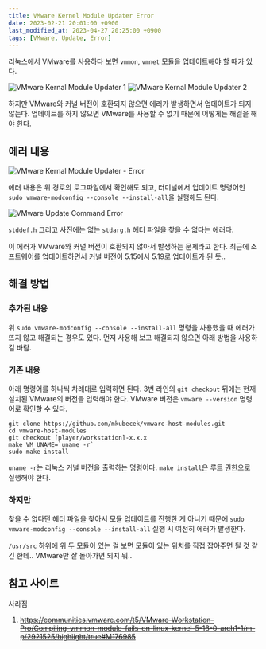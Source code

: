 ```yaml
---
title: VMware Kernel Module Updater Error
date: 2023-02-21 20:01:00 +0900
last_modified_at: 2023-04-27 20:25:00 +0900
tags: [VMware, Update, Error]
---
```


리눅스에서 VMware를 사용하다 보면 `vmmon`, `vmnet` 모듈을 업데이트해야 할 때가 있다.

<Imgbox>

![VMware Kernal Module Updater 1](https://cdn.jsdelivr.net/gh/kimzuni/cdn/blog/vmware-kernel-module-updater-error-1.png)
![VMware Kernal Module Updater 2](https://cdn.jsdelivr.net/gh/kimzuni/cdn/blog/vmware-kernel-module-updater-error-2.png)

</Imgbox>

하지만 VMware와 커널 버전이 호환되지 않으면 에러가 발생하면서 업데이트가 되지 않는다.
업데이트를 하지 않으면 VMware를 사용할 수 없기 때문에 어떻게든 해결을 해야 한다.

## 에러 내용

![VMware Kernal Module Updater - Error](https://cdn.jsdelivr.net/gh/kimzuni/cdn/blog/vmware-kernel-module-updater-error-3.png)

에러 내용은 위 경로의 로그파일에서 확인해도 되고, 터미널에서 업데이트 명령어인 `sudo vmware-modconfig --console --install-all`을 실행해도 된다.

![VMware Update Command Error](https://cdn.jsdelivr.net/gh/kimzuni/cdn/blog/vmware-kernel-module-updater-error-4.png)

`stddef.h` 그리고 사진에는 없는 `stdarg.h` 헤더 파일을 찾을 수 없다는 에러다.

이 에러가 VMware와 커널 버전이 호환되지 않아서 발생하는 문제라고 한다.
최근에 소프트웨어를 업데이트하면서 커널 버전이 5.15에서 5.19로 업데이트가 된 듯..

## 해결 방법

### 추가된 내용

위 `sudo vmware-modconfig --console --install-all` 명령을 사용했을 때 에러가 뜨지 않고 해결되는 경우도 있다.
먼저 사용해 보고 해결되지 않으면 아래 방법을 사용하길 바람.

### 기존 내용

아래 명령어를 하나씩 차례대로 입력하면 된다.
3번 라인의 `git checkout` 뒤에는 현재 설치된 VMware의 버전을 입력해야 한다.
VMware 버전은 `vmware --version` 명령어로 확인할 수 있다.

```shell
git clone https://github.com/mkubecek/vmware-host-modules.git
cd vmware-host-modules
git checkout [player/workstation]-x.x.x
make VM_UNAME=`uname -r`
sudo make install
```

`uname -r`는 리눅스 커널 버전을 출력하는 명령어다.
`make install`은 루트 권한으로 실행해야 한다.

### 하지만

찾을 수 없다던 헤더 파일을 찾아서 모듈 업데이트를 진행한 게 아니기 때문에 `sudo vmware-modconfig --console --install-all` 실행 시 여전히 에러가 발생한다.

`/usr/src` 하위에 위 두 모듈이 있는 걸 보면 모듈이 있는 위치를 직접 잡아주면 될 것 같긴 한데.. VMware만 잘 돌아가면 되지 뭐..

## 참고 사이트

사라짐

1. ~~<https://communities.vmware.com/t5/VMware-Workstation-Pro/Compiling-vmmon-module-fails-on-linux-kernel-5-16-0-arch1-1/m-p/2921525/highlight/true#M176985>~~
